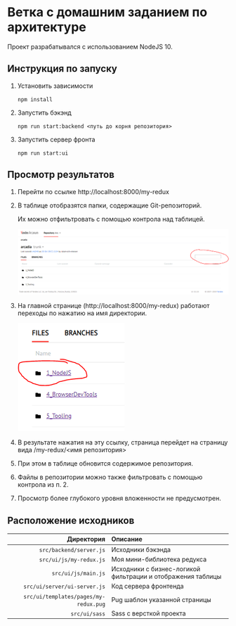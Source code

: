 # Ветка с домашним заданием по архитектуре

Проект разрабатывался с использованием NodeJS 10.

## Инструкция по запуску

1. Установить зависимости

   ```
   npm install
   ```

1. Запустить бэкэнд

   ```
   npm run start:backend <путь до корня репозитория>
   ```

1. Запустить сервер фронта

   ```
   npm run start:ui
   ```

## Просмотр результатов

1. Перейти по ссылке http://localhost:8000/my-redux

1. В таблице отобразятся папки, содержащие Git-репозиторий.

   Их можно отфильтровать с помощью контрола над таблицей.

   ![](resources/pics/filter_control.png)

1. На главной странице (http://localhost:8000/my-redux) работают переходы по нажатию на имя директории.

   ![](resources/pics/repo_link.png)

1. В результате нажатия на эту ссылку, страница перейдет на страницу вида /my-redux/<имя репозитория> 

1. При этом в таблице обновится содержимое репозитория.

1. Файлы в репозитории можно также фильтровать с помощью контрола из п. 2.

1. Просмотр более глубокого уровня вложенности не предусмотрен.

## Расположение исходников

|Директория|Описание|
|---------:|:-------|
|`src/backend/server.js`|Исходники бэкэнда|
|`src/ui/js/my-redux.js`|Моя мини-библиотека редукса|
|`src/ui/js/main.js`|Исходники с бизнес-логикой фильтрации и отображения таблицы|
|`src/ui/server/ui-server.js`|Код сервера фронтенда|
|`src/ui/templates/pages/my-redux.pug`|Pug шаблон указанной страницы|
|`src/ui/sass`|Sass с версткой проекта|
